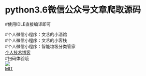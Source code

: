 # python3.6微信公众号文章爬取源码</br>
#使用IDLE直接编译即可</br>

#个人微信小程序：文艺的小酒馆</br>
#个人微信小程序：文艺的小客栈</br>
#个人微信小程序：智能垃圾分类管家</br>
[个人技术博客](www.jiuliusq.net)</br>
#扫码体验哦</br>
<img src="https://avatars2.githubusercontent.com/u/35190927" width:200px height:200px>
</br>
[MIT](https://github.com/honyyu/python/blob/master/LICENSE)

